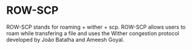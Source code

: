 ROW-SCP
==========

ROW-SCP stands for roaming + wither + scp. ROW-SCP allows users to roam while transfering a file and uses the Wither congestion protocol developed by João Batalha and Ameesh Goyal. 


